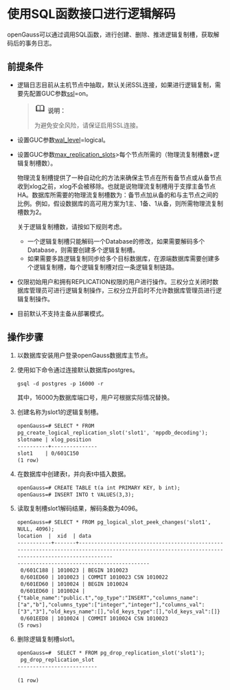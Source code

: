 # 使用SQL函数接口进行逻辑解码<a name="ZH-CN_TOPIC_0264264807"></a>

openGauss可以通过调用SQL函数，进行创建、删除、推进逻辑复制槽，获取解码后的事务日志。

## 前提条件<a name="zh-cn_topic_0237121453_section1288315272236"></a>

-   逻辑日志目前从主机节点中抽取，默认关闭SSL连接，如果进行逻辑复制，需要先配置GUC参数[ssl](../DatabaseReference/安全和认证_postgresql-conf.md#zh-cn_topic_0237124696_zh-cn_topic_0059778664_s8c4647db116f44c4b9ce3dceee3d6ffa)=on。

    >![](public_sys-resources/icon-note.gif) **说明：** 
    >
    >为避免安全风险，请保证启用SSL连接。


- 设置GUC参数[wal\_level](../DatabaseReference/设置.md#zh-cn_topic_0283137354_zh-cn_topic_0237124707_zh-cn_topic_0059778393_s2c76f5957066407a959191148f2c780f)=logical。

-   设置GUC参数[max\_replication\_slots](../DatabaseReference/发送端服务器.md#zh-cn_topic_0283137693_section7322161612568)\>每个节点所需的（物理流复制槽数+逻辑复制槽数）。

    物理流复制槽提供了一种自动化的方法来确保主节点在所有备节点或从备节点收到xlog之前，xlog不会被移除。也就是说物理流复制槽用于支撑主备节点HA。数据库所需要的物理流复制槽数为：备节点加从备的和与主节点之间的比例。例如，假设数据库的高可用方案为1主、1备、1从备，则所需物理流复制槽数为2。

    关于逻辑复制槽数，请按如下规则考虑。

    -   一个逻辑复制槽只能解码一个Database的修改，如果需要解码多个Database，则需要创建多个逻辑复制槽。
    -   如果需要多路逻辑复制同步给多个目标数据库，在源端数据库需要创建多个逻辑复制槽，每个逻辑复制槽对应一条逻辑复制链路。

- 仅限初始用户和拥有REPLICATION权限的用户进行操作。三权分立关闭时数据库管理员可进行逻辑复制操作，三权分立开启时不允许数据库管理员进行逻辑复制操作。

- 目前默认不支持主备从部署模式。

## 操作步骤<a name="zh-cn_topic_0237121453_section14821441121619"></a>

1.  以数据库安装用户登录openGauss数据库主节点。
2.  使用如下命令通过连接默认数据库postgres。

    ```
    gsql -d postgres -p 16000 -r
    ```

    其中，16000为数据库端口号，用户可根据实际情况替换。

3.  创建名称为slot1的逻辑复制槽。

    ```
    openGauss=# SELECT * FROM pg_create_logical_replication_slot('slot1', 'mppdb_decoding');
    slotname | xlog_position
    ----------+---------------
    slot1    | 0/601C150
    (1 row)
    ```

4.  在数据库中创建表t，并向表t中插入数据。

    ```
    openGauss=# CREATE TABLE t(a int PRIMARY KEY, b int);
    openGauss=# INSERT INTO t VALUES(3,3);
    ```

5.  读取复制槽slot1解码结果，解码条数为4096。

    ```
    openGauss=# SELECT * FROM pg_logical_slot_peek_changes('slot1', NULL, 4096);
    location  |  xid  | data                                                                                         
    -----------+-------+-------------------------------------------------------------------------------------------------------------------------------------------------
    -------------------------------------------
     0/601C188 | 1010023 | BEGIN 1010023
     0/601ED60 | 1010023 | COMMIT 1010023 CSN 1010022
     0/601ED60 | 1010024 | BEGIN 1010024
     0/601ED60 | 1010024 | {"table_name":"public.t","op_type":"INSERT","columns_name":["a","b"],"columns_type":["integer","integer"],"columns_val":["3","3"],"old_keys_name":[],"old_keys_type":[],"old_keys_val":[]}
     0/601EED8 | 1010024 | COMMIT 1010024 CSN 1010023
    (5 rows)
    ```

6.  删除逻辑复制槽slot1。

    ```
    openGauss=#  SELECT * FROM pg_drop_replication_slot('slot1');
     pg_drop_replication_slot
    --------------------------
    
    (1 row)
    ```


